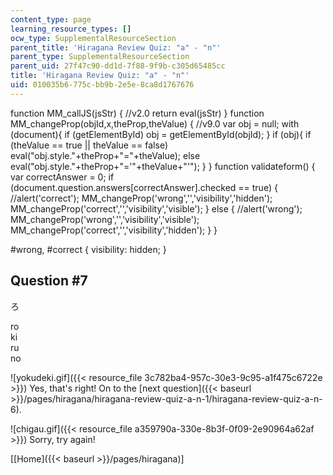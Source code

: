 ```yaml
---
content_type: page
learning_resource_types: []
ocw_type: SupplementalResourceSection
parent_title: 'Hiragana Review Quiz: "a" - "n"'
parent_type: SupplementalResourceSection
parent_uid: 27f47c90-dd1d-7f88-9f9b-c305d65485cc
title: 'Hiragana Review Quiz: "a" - "n"'
uid: 010035b6-775c-bb9b-2e5e-8ca8d1767676
---
```


function MM\_callJS(jsStr) { //v2.0 return eval(jsStr) } function MM\_changeProp(objId,x,theProp,theValue) { //v9.0 var obj = null; with (document){ if (getElementById) obj = getElementById(objId); } if (obj){ if (theValue == true || theValue == false) eval("obj.style."+theProp+"="+theValue); else eval("obj.style."+theProp+"='"+theValue+"'"); } } function validateform() { var correctAnswer = 0; if (document.question.answers\[correctAnswer\].checked == true) { //alert('correct'); MM\_changeProp('wrong','','visibility','hidden'); MM\_changeProp('correct','','visibility','visible'); } else { //alert('wrong'); MM\_changeProp('wrong','','visibility','visible'); MM\_changeProp('correct','','visibility','hidden'); } }

#wrong, #correct { visibility: hidden; }

Question #7
-----------

ろ

 ro  
 ki  
 ru  
 no

![yokudeki.gif]({{< resource_file 3c782ba4-957c-30e3-9c95-a1f475c6722e >}}) Yes, that's right! On to the [next question]({{< baseurl >}}/pages/hiragana/hiragana-review-quiz-a-n-1/hiragana-review-quiz-a-n-6).

![chigau.gif]({{< resource_file a359790a-330e-8b3f-0f09-2e90964a62af >}}) Sorry, try again!

  
\[[Home]({{< baseurl >}}/pages/hiragana)\]